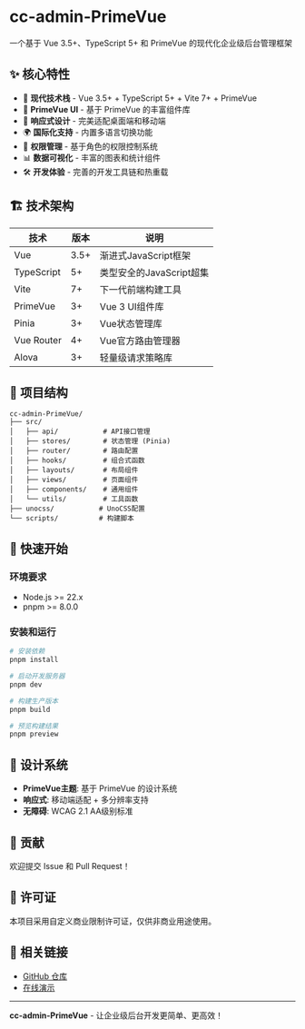 <!--
  @copyright Copyright (c) 2025 chichuang
  @license 自定义商业限制许可证
  @description cc-admin-PrimeVue 企业级后台管理框架 - 项目说明文档

  本文件受版权保护，商业使用需要授权。
  联系方式: https://github.com/ichichuang/cc-admin-homepage/issues

  This file is protected by copyright. Commercial use requires authorization.
  Contact: https://github.com/ichichuang/cc-admin-homepage/issues
-->

# cc-admin-PrimeVue

一个基于 Vue 3.5+、TypeScript 5+ 和 PrimeVue 的现代化企业级后台管理框架

## ✨ 核心特性

- 🚀 **现代技术栈** - Vue 3.5+ + TypeScript 5+ + Vite 7+ + PrimeVue
- 🎨 **PrimeVue UI** - 基于 PrimeVue 的丰富组件库
- 📱 **响应式设计** - 完美适配桌面端和移动端
- 🌍 **国际化支持** - 内置多语言切换功能
- 🔐 **权限管理** - 基于角色的权限控制系统
- 📊 **数据可视化** - 丰富的图表和统计组件
- 🛠️ **开发体验** - 完善的开发工具链和热重载

## 🏗️ 技术架构

| 技术       | 版本 | 说明                     |
| ---------- | ---- | ------------------------ |
| Vue        | 3.5+ | 渐进式JavaScript框架     |
| TypeScript | 5+   | 类型安全的JavaScript超集 |
| Vite       | 7+   | 下一代前端构建工具       |
| PrimeVue   | 3+   | Vue 3 UI组件库           |
| Pinia      | 3+   | Vue状态管理库            |
| Vue Router | 4+   | Vue官方路由管理器        |
| Alova      | 3+   | 轻量级请求策略库         |

## 📁 项目结构

```
cc-admin-PrimeVue/
├── src/
│   ├── api/           # API接口管理
│   ├── stores/        # 状态管理 (Pinia)
│   ├── router/        # 路由配置
│   ├── hooks/         # 组合式函数
│   ├── layouts/       # 布局组件
│   ├── views/         # 页面组件
│   ├── components/    # 通用组件
│   └── utils/         # 工具函数
├── unocss/           # UnoCSS配置
└── scripts/          # 构建脚本
```

## 🚀 快速开始

### 环境要求

- Node.js >= 22.x
- pnpm >= 8.0.0

### 安装和运行

```bash
# 安装依赖
pnpm install

# 启动开发服务器
pnpm dev

# 构建生产版本
pnpm build

# 预览构建结果
pnpm preview
```

## 🎨 设计系统

- **PrimeVue主题**: 基于 PrimeVue 的设计系统
- **响应式**: 移动端适配 + 多分辨率支持
- **无障碍**: WCAG 2.1 AA级别标准

## 🤝 贡献

欢迎提交 Issue 和 Pull Request！

## 📄 许可证

本项目采用自定义商业限制许可证，仅供非商业用途使用。

## 🔗 相关链接

- [GitHub 仓库](https://github.com/ichichuang/cc-admin-homepage)
- [在线演示](https://www.cc-admin.wzdxcc.cloudns.org)

---

**cc-admin-PrimeVue** - 让企业级后台开发更简单、更高效！
